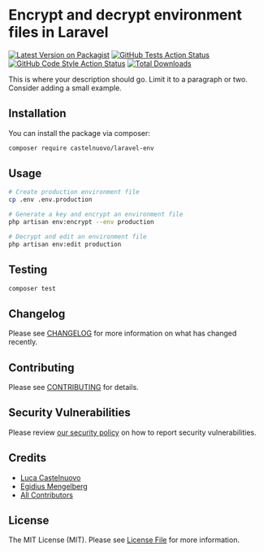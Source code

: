 # Encrypt and decrypt environment files in Laravel

[![Latest Version on Packagist](https://img.shields.io/packagist/v/castelnuovo/laravel-env.svg?style=flat-square)](https://packagist.org/packages/castelnuovo/laravel-env)
[![GitHub Tests Action Status](https://img.shields.io/github/actions/workflow/status/castelnuovo/laravel-env/run-tests.yml?branch=main&label=tests&style=flat-square)](https://github.com/castelnuovo/laravel-env/actions?query=workflow%3Arun-tests+branch%3Amain)
[![GitHub Code Style Action Status](https://img.shields.io/github/actions/workflow/status/castelnuovo/laravel-env/fix-php-code-style-issues.yml?branch=main&label=code%20style&style=flat-square)](https://github.com/castelnuovo/laravel-env/actions?query=workflow%3A"Fix+PHP+code+style+issues"+branch%3Amain)
[![Total Downloads](https://img.shields.io/packagist/dt/castelnuovo/laravel-env.svg?style=flat-square)](https://packagist.org/packages/castelnuovo/laravel-env)

This is where your description should go. Limit it to a paragraph or two. Consider adding a small example.

## Installation

You can install the package via composer:

```bash
composer require castelnuovo/laravel-env
```

## Usage

```sh
# Create production environment file
cp .env .env.production

# Generate a key and encrypt an environment file
php artisan env:encrypt --env production

# Decrypt and edit an environment file
php artisan env:edit production
```

## Testing

```bash
composer test
```

## Changelog

Please see [CHANGELOG](CHANGELOG.md) for more information on what has changed recently.

## Contributing

Please see [CONTRIBUTING](CONTRIBUTING.md) for details.

## Security Vulnerabilities

Please review [our security policy](../../security/policy) on how to report security vulnerabilities.

## Credits

-   [Luca Castelnuovo](https://github.com/lucacastelnuovo)
-   [Egidius Mengelberg](https://github.com/egidiusmengelberg)
-   [All Contributors](../../contributors)

## License

The MIT License (MIT). Please see [License File](LICENSE.md) for more information.
